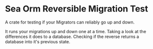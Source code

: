 Sea Orm Reversible Migration Test
=================================

A crate for testing if your Migrators can reliably go up and down.

It runs your migrations up and down one at a time. Taking a look at the differences it does to a database. Checking if the reverse returns a database into it's previous state.
